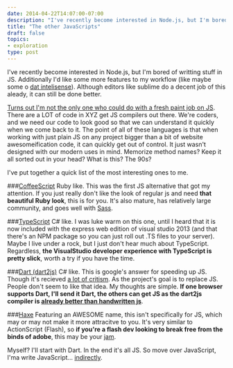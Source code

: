 ```yaml
---
date: 2014-04-22T14:07:00-07:00
description: "I've recently become interested in Node.js, but I'm bored of writting stuff in JS. Additionally I'd like  some more features to my workflow (like maybe some o [dat intelisense](http://i.imgur.com/vDNnoBa.jpg))"
title: "The other JavaScripts"
draft: false
topics:
- exploration
type: post
---
```


I've recently become interested in Node.js, but I'm bored of writting stuff in JS. Additionally I'd like  some more features to my workflow (like maybe some o [dat intelisense](http://i.imgur.com/vDNnoBa.jpg)). Although editors like sublime do a decent job of this aleady, it can still be done better.

[Turns out I'm not the only one who could do with a fresh paint job on JS](https://github.com/jashkenas/coffee-script/wiki/List-of-languages-that-compile-to-JS). There are a LOT of code in XYZ get JS compilers out there.  We're coders, and we need our code to look good so that we can understand it quickly when we come back to it. The point of all of these languages is that when working with just plain JS on any project bigger than a bit of website awesomeification code, it can quickly get out of control. It just wasn't designed with our modern uses in mind. Memorize method names? Keep it all sorted out in your head? What is this? The 90s?

I've put together a quick list of the most interesting ones to me.

###[CoffeeScript](http://coffeescript.org/)
Ruby like. This was the first JS alternative that got my attention. If you just really don't like the look of regular js and need **that beautiful Ruby look**, this is for you. It's also mature, has relatively large community, and goes well with [Sass](http://sass-lang.com/).

###[TypeScript](http://www.typescriptlang.org/)
C# like. I was luke warm on this one, until I heard that it is now included with the express web edition of visual studio 2013 (and that there's an NPM package so you can just roll out .TS files to your server). Maybe I live under a rock, but I just don't hear much about TypeScript. Regardless, **the VisualStudio developer experience with TypeScript is pretty slick**, worth a try if you have the time.

###[Dart (dart2js)](https://www.dartlang.org)
C# like. This is google's answer for speeding up JS. Though it's recieved [a lot of critism](https://en.wikipedia.org/wiki/Dart_(programming_language)#Criticism). As the project's goal is to replace JS. People don't seem to like that idea. My thoughts are simple. **If one browser supports Dart, I'll send it Dart, the others can get JS as the dart2js compiler is [already better than handwritten js](http://www.infoq.com/news/2013/04/dart2js-outperforms-js&c=CClAI7m8Ye6ljDxvpBS9X6WSH_59J-p9yyRXVjS2hfk&mkt=en-us)**.

###[Haxe](http://haxe.org/)
Featuring an AWESOME name, this isn't specifically for JS, which may or may not make it more attracitve to you. It's very similar to ActionScript (Flash), so **if you're a flash dev looking to break free from the binds of adobe**, this may be your [jam](http://gamasutra.com/blogs/LarsDoucet/20140318/213407/Flash_is_dead_long_live_OpenFL.php).

Myself? I'll start with Dart. In the end it's all JS. So move over JavaScript, I'ma write JavaScript… [indirectly](http://stackoverflow.com/questions/288623/level-of-indirection-solves-every-problem).  